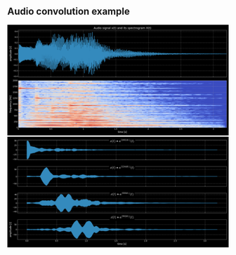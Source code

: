 ## Audio convolution example

<img src="https://raw.githubusercontent.com/dredwardhyde/audio-convolution-example/master/myplot1.png" width="1200"/>  


<img src="https://raw.githubusercontent.com/dredwardhyde/audio-convolution-example/master/myplot2.png" width="1200"/>  
